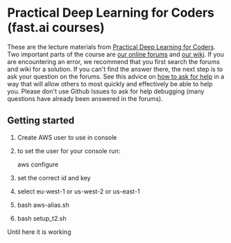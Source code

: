 # Practical Deep Learning for Coders (fast.ai courses)

These are the lecture materials from [Practical Deep Learning for Coders](http://course.fast.ai/). Two important parts of the course are  [our online forums](http://forums.fast.ai/) and [our wiki](http://wiki.fast.ai/index.php/Main_Page).  If you are encountering an error, we recommend that you first search the forums and wiki for a solution.  If you can't find the answer there, the next step is to ask your question on the forums.  See this advice on [how to ask for help](http://wiki.fast.ai/index.php/How_to_ask_for_Help) in a way that will allow others to most quickly and effectively be able to help you.  Please don't use Github Issues to ask for help debugging (many questions have already been answered in the forums).


## Getting started

1. Create AWS user to use in console
2. to set the user for your console run:

    aws configure
    
3. set the correct id and key
4. select eu-west-1 or us-west-2 or us-east-1
5. bash aws-alias.sh
6. bash setup_t2.sh 

Until here it is working 